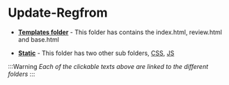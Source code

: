 # Update-Regfrom


- __[Templates folder](https://github.com/Maxuimhunter/Update-Regform/tree/main/templates)__ - This folder has contains the index.html, review.html and base.html

- __[Static](https://github.com/Maxuimhunter/Update-Regform/tree/main/static)__ - This folder has two other sub folders, [CSS](https://github.com/Maxuimhunter/Update-Regform/tree/main/static/CSS),  [JS](https://github.com/Maxuimhunter/Update-Regform/tree/main/static/JS)

:::Warning
*Each of the clickable texts above are linked to the different folders*
:::
